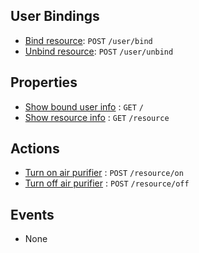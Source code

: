 ## User Bindings

* [Bind resource](https://github.com/kaist-webeng/testbed-resource-controller/wiki/%5BAPI%5D-bind-resource): `POST` `/user/bind`
* [Unbind resource](https://github.com/kaist-webeng/testbed-resource-controller/wiki/%5BAPI%5D-Unbind-resource): `POST` `/user/unbind`

## Properties

* [Show bound user info](https://github.com/kaist-webeng/testbed-resource-controller/wiki/%5BAPI%5D-Show-bound-user-info) : `GET` `/`
* [Show resource info](https://github.com/kaist-webeng/testbed-resource-controller/wiki/%5BAPI%5D-Show-resource-info) : `GET` `/resource`

## Actions

* [Turn on air purifier](https://github.com/kaist-webeng/testbed-resource-controller/wiki/%5BAPI%5D-Turn-on-air-purifier) : `POST` `/resource/on`
* [Turn off air purifier]() : `POST` `/resource/off`

## Events

* None
